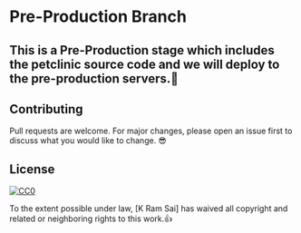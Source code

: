 # Pre-Production Branch
## This is a Pre-Production stage which includes the petclinic source code and we will deploy to the pre-production servers.:punch:

## Contributing
Pull requests are welcome. For major changes, please open an issue first to discuss what you would like to change. :sunglasses:

## License

[![CC0](https://licensebuttons.net/p/zero/1.0/88x31.png)](https://creativecommons.org/publicdomain/zero/1.0/)

To the extent possible under law, [K Ram Sai] has waived all copyright and related or neighboring rights to this work.:thumbsup:
